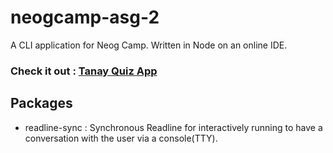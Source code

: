 # neogcamp-asg-2

A CLI application for Neog Camp. Written in Node on an online IDE.

### Check it out : <a href="https://repl.it/@prithviBytes/Assignment-1#index.js">Tanay Quiz App</a>

## Packages
<ul>
<li>readline-sync : Synchronous Readline for interactively running to have a conversation with the user via a console(TTY).</li>
</ul>
